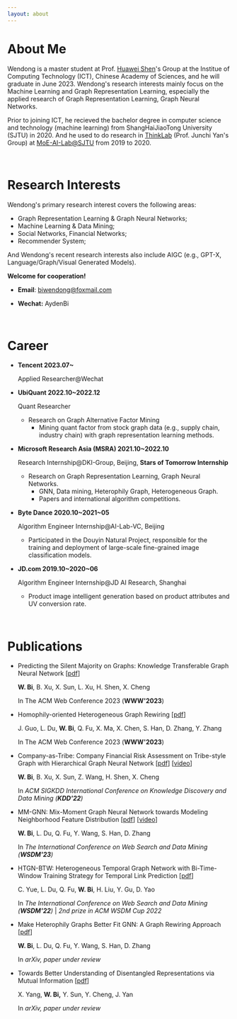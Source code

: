 ```yaml
---
layout: about 
---
```


# About Me
Wendong is a master student at Prof. [Huawei Shen](http://www.ict.cas.cn/sourcedb_2018_ict_cas/cn/jssrck/201402/t20140221_4037648.html)'s Group at the Institue of Computing Technology (ICT), Chinese Academy of Sciences, and he will graduate in June 2023.  Wendong's research interests mainly focus on the Machine Learning and Graph Representation  Learning, especially the applied research of Graph Representation Learning, Graph Neural Networks.

Prior to joining ICT, he recieved the bachelor degree in computer science and technology (machine learning) from ShangHaiJiaoTong University (SJTU) in 2020. And he used to do research in [ThinkLab](https://thinklab.sjtu.edu.cn) (Prof. Junchi Yan's Group) at [MoE-AI-Lab@SJTU](https://ailab-moe.sjtu.edu.cn) from 2019 to 2020.

<br/>

# Research Interests

Wendong's primary research interest covers the following areas:

* Graph Representation Learning & Graph Neural Networks; 
* Machine Learning & Data Mining; 
* Social Networks, Financial Networks; 
* Recommender System; 

And Wendong's recent research interests also include AIGC (e.g., GPT-X, Language/Graph/Visual Generated Models). 

**Welcome for cooperation!** 

* **Email**: biwendong@foxmail.com

* **Wechat:** AydenBi

<br/>

# Career
* **Tencent        2023.07~**

  Applied Researcher@Wechat


* **UbiQuant       2022.10~2022.12** 		

  Quant Researcher

  * Research on Graph Alternative Factor Mining
    * Mining quant factor from stock graph data (e.g., supply chain, industry chain) with graph representation learning methods.

* **Microsoft Research Asia (MSRA)        2021.10~2022.10** 		
  
  Research Internship@DKI-Group, Beijing, **Stars of Tomorrow Internship**
  
  * Research on Graph Representation Learning, Graph Neural Networks.
    * GNN, Data mining, Heterophily Graph, Heterogeneous Graph.
    * Papers and international algorithm competitions.
  
* **Byte Dance        2020.10~2021~05**

  Algorithm Engineer Internship@AI-Lab-VC, Beijing

  * Participated in the Douyin Natural Project, responsible for the training and deployment of large-scale  fine-grained image classification models.

* **JD.com        2019.10~2020~06**

  Algorithm Engineer Internship@JD AI Research, Shanghai 

  * Product image intelligent generation based on product attributes and UV conversion rate.

<br/>

# Publications

* Predicting the Silent Majority on Graphs: Knowledge Transferable Graph Neural Network [[pdf](https://arxiv.org/abs/2302.00873)]

  **W. Bi**, B. Xu, X. Sun, L. Xu, H. Shen, X. Cheng
  
  In The ACM Web Conference 2023 (**WWW'2023**)

* Homophily-oriented Heterogeneous Graph Rewiring [[pdf](https://arxiv.org/abs/2302.06299)]

  J. Guo, L. Du, **W. Bi**, Q. Fu, X. Ma, X. Chen, S. Han, D. Zhang, Y. Zhang

  In The ACM Web Conference 2023 (**WWW'2023**)

* Company-as-Tribe: Company Financial Risk Assessment on Tribe-style Graph with Hierarchical Graph Neural Network [[pdf](https://dl.acm.org/doi/10.1145/3534678.3539129)] [[video](https://dl.acm.org/doi/10.1145/3534678.3539129)]

  **W. Bi**, B. Xu, X. Sun, Z. Wang, H. Shen, X. Cheng
  
  In *ACM SIGKDD International Conference on Knowledge Discovery and Data Mining (**KDD'22**)*

* MM-GNN: Mix-Moment Graph Neural Network towards Modeling Neighborhood Feature Distribution [[pdf](https://dl.acm.org/doi/10.1145/3539597.3570457)] [[video](https://dl.acm.org/doi/10.1145/3539597.3570457)]

  **W. Bi**, L. Du, Q. Fu, Y. Wang, S. Han, D. Zhang

  In *The International Conference on Web Search and Data Mining (**WSDM'23**)*

* HTGN-BTW: Heterogeneous Temporal Graph Network with Bi-Time-Window Training Strategy for Temporal Link Prediction [[pdf](https://arxiv.org/abs/2202.12713)]

  C. Yue, L. Du, Q. Fu, **W. Bi**, H. Liu, Y. Gu, D. Yao

  In *The International Conference on Web Search and Data Mining (**WSDM'22**)* | *2nd prize in ACM WSDM Cup 2022*

* Make Heterophily Graphs Better Fit GNN: A Graph Rewiring Approach [[pdf](https://arxiv.org/pdf/2209.08264.pdf)] 

  **W. Bi**, L. Du, Q. Fu, Y. Wang, S. Han, D. Zhang

  In *arXiv, paper under review*

* Towards Better Understanding of Disentangled Representations via Mutual Information [[pdf](https://arxiv.org/abs/1911.10922)]

  X. Yang, **W. Bi,** Y. Sun, Y. Cheng, J. Yan
  
  In *arXiv, paper under review*
